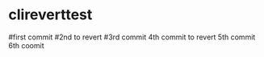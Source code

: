 # clireverttest
#first commit
#2nd to revert
#3rd commit
4th commit to revert 
5th commit
6th coomit
